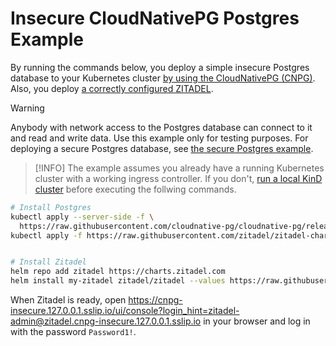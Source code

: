 # Insecure CloudNativePG Postgres Example

By running the commands below, you deploy a simple insecure Postgres database to your Kubernetes cluster [by using the CloudNativePG (CNPG)](https://github.com/cloudnative-pg/cloudnative-pg).
Also, you deploy [a correctly configured ZITADEL](https://artifacthub.io/packages/helm/zitadel/zitadel).

> [!WARNING]  
> Anybody with network access to the Postgres database can connect to it and read and write data.
> Use this example only for testing purposes.
> For deploying a secure Postgres database, see [the secure Postgres example](../2-postgres-secure/README.md).

> [!INFO]
> The example assumes you already have a running Kubernetes cluster with a working ingress controller.
> If you don't, [run a local KinD cluster](../99-kind-with-traefik/README.md) before executing the follwing commands.

```bash
# Install Postgres
kubectl apply --server-side -f \
  https://raw.githubusercontent.com/cloudnative-pg/cloudnative-pg/release-1.27/releases/cnpg-1.27.0.yaml
kubectl apply -f https://raw.githubusercontent.com/zitadel/zitadel-charts/main/examples/6-cloudnativepg-insecure/postgres-cluster.yaml


# Install Zitadel
helm repo add zitadel https://charts.zitadel.com
helm install my-zitadel zitadel/zitadel --values https://raw.githubusercontent.com/zitadel/zitadel-charts/main/examples/6-cloudnativepg-insecure/zitadel-values.yaml
```

When Zitadel is ready, open https://cnpg-insecure.127.0.0.1.sslip.io/ui/console?login_hint=zitadel-admin@zitadel.cnpg-insecure.127.0.0.1.sslip.io in your browser and log in with the password `Password1!`.

